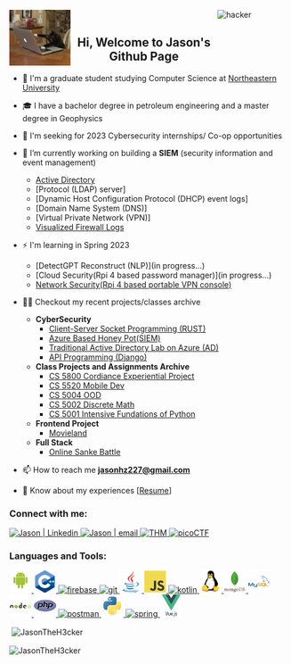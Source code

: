 <img align="left" alt="cat_typing" width="110"  height="100" src="./cat_typing.gif"> <img align="right" alt="hacker" width="130"  height="100" src="https://media.itpro.co.uk//image/upload/f_auto,t_primary-image-desktop@1/v1627640103/itpro/2021/07/shutterstock_hacker.jpg">

</br>

<h2 align="center"> Hi, Welcome to Jason's Github Page</h2> 


- :school_satchel: I'm a graduate student studying Computer Science at <a href="https://www.northeastern.edu/">Northeastern University</a>
- :mortar_board: I have a bachelor degree in petroleum engineering and a master degree in Geophysics
- :floppy_disk: I'm seeking for 2023 Cybersecurity internships/ Co-op opportunities
- 🌱 I’m currently working on building a <b>SIEM</b> (security information and event management) <br>
  * [Active Directory](https://github.com/JasonTheH3cker/AD_Lab_Azure) <br>
  * [Protocol (LDAP) server] <br> 
  * [Dynamic Host Configuration Protocol (DHCP) event logs] <br> 
  * [Domain Name System (DNS)] <br> 
  * [Virtual Private Network (VPN)] <br> 
  * [Visualized Firewall Logs](https://github.com/JasonTheH3cker/SIEM_Sentinel)<br> 
- :zap: I'm learning in Spring 2023 <br>
  *  [DetectGPT Reconstruct (NLP)](in progress...)
  *  [Cloud Security(Rpi 4 based password manager)](in progress...)
  *  [Network Security(Rpi 4 based portable VPN console)](Preparing...)
- 👨‍💻 Checkout my recent projects/classes archive </br>
  - <b>CyberSecurity</b>
    * [Client-Server Socket Programming (RUST)](https://github.com/JasonTheH3cker/socket_programming)
    * [Azure Based Honey Pot(SIEM)](https://github.com/JasonTheH3cker/SIEM_Sentinel)
    * [Traditional Active Directory Lab on Azure (AD)](https://github.com/JasonTheH3cker/AD_Lab_Azure)
    *  [API Programming (Django)](https://github.com/JasonTheH3cker/myproject)
  - <b>Class Projects and Assignments Archive</b>
    * [CS 5800 Cordiance Experiential Project](https://github.com/JasonTheH3cker/CS5800-Cordiance-Experiential-Project)
    * [CS 5520 Mobile Dev](https://github.com/JasonTheH3cker/NUMAD22Fa_HaozheZhang)
    * [CS 5004 OOD](https://github.com/JasonTheH3cker/NEU-CS5004)
    * [CS 5002 Discrete Math](https://github.com/JasonTheH3cker/Spring2022/tree/main/Spring2022/CS5002_discrete_math)
    * [CS 5001 Intensive Fundations of Python](https://github.com/JasonTheH3cker/Spring2022/tree/main/Spring2022/CS5001%265003_python)
  - <b>Frontend Project</b>
    * [Movieland](https://github.com/JasonTheH3cker/movieland)
  - <b>Full Stack</b>
    * [Online Sanke Battle](https://github.com/JasonTheH3cker/Springboot)
   
- 📫 How to reach me **jasonhz227@gmail.com**

- 📄 Know about my experiences [<a href="https://www.dropbox.com/s/k56cmo8p9egtm9v/Cyber_security_intern_jason_zhang_1218_reduced.pdf?dl=0">Resume</a>]
<h3 align="left">Connect with me:</h3>

<a href="https://www.linkedin.com/in/haozhe-zhang-4a8757108/">
<img align="mid" alt="Jason | Linkedin" width="30px" src="https://cdn-icons-png.flaticon.com/512/174/174857.png" src = "https://www.linkedin.com/in/haozhe-zhang-4a8757108/" />
</a>

<a href="mailto:jasonhz227@gmail.com">
<img align="mid" alt="Jason | email" width="45px" src="https://1000logos.net/wp-content/uploads/2021/05/Gmail-logo.png" src = "jasonhz227@gmail.com" />
</a>
</a>

<a href="https://tryhackme.com/p/titsuggested43">
<img align="mid" alt="THM" width="45px" src="https://assets.tryhackme.com/img/THMlogo.png" src = "https://www.linkedin.com/in/haozhe-zhang-4a8757108/" />
</a>

<a href="https://play.picoctf.org/users/jasonzhang227">
<img align="mid" alt="picoCTF" width="35px" src="https://pbs.twimg.com/profile_images/1170012529113882625/HL2HWq60_400x400.jpg" />
</a>


<p align="left">
</p>
<h3 align="left">Languages and Tools:</h3>
<p align="left"> <a href="https://developer.android.com" target="_blank" rel="noreferrer"> <img src="https://raw.githubusercontent.com/devicons/devicon/master/icons/android/android-original-wordmark.svg" alt="android" width="40" height="40"/> </a> <a href="https://www.w3schools.com/cpp/" target="_blank" rel="noreferrer"> <img src="https://raw.githubusercontent.com/devicons/devicon/master/icons/cplusplus/cplusplus-original.svg" alt="cplusplus" width="40" height="40"/> </a> <a href="https://firebase.google.com/" target="_blank" rel="noreferrer"> <img src="https://www.vectorlogo.zone/logos/firebase/firebase-icon.svg" alt="firebase" width="40" height="40"/> </a> <a href="https://git-scm.com/" target="_blank" rel="noreferrer"> <img src="https://www.vectorlogo.zone/logos/git-scm/git-scm-icon.svg" alt="git" width="40" height="40"/> </a> <a href="https://www.java.com" target="_blank" rel="noreferrer"> <img src="https://raw.githubusercontent.com/devicons/devicon/master/icons/java/java-original.svg" alt="java" width="40" height="40"/> </a> <a href="https://developer.mozilla.org/en-US/docs/Web/JavaScript" target="_blank" rel="noreferrer"> <img src="https://raw.githubusercontent.com/devicons/devicon/master/icons/javascript/javascript-original.svg" alt="javascript" width="40" height="40"/> </a> <a href="https://kotlinlang.org" target="_blank" rel="noreferrer"> <img src="https://www.vectorlogo.zone/logos/kotlinlang/kotlinlang-icon.svg" alt="kotlin" width="40" height="40"/> </a> <a href="https://www.linux.org/" target="_blank" rel="noreferrer"> <img src="https://raw.githubusercontent.com/devicons/devicon/master/icons/linux/linux-original.svg" alt="linux" width="40" height="40"/> </a> <a href="https://www.mongodb.com/" target="_blank" rel="noreferrer"> <img src="https://raw.githubusercontent.com/devicons/devicon/master/icons/mongodb/mongodb-original-wordmark.svg" alt="mongodb" width="40" height="40"/> </a> <a href="https://www.mysql.com/" target="_blank" rel="noreferrer"> <img src="https://raw.githubusercontent.com/devicons/devicon/master/icons/mysql/mysql-original-wordmark.svg" alt="mysql" width="40" height="40"/> </a> <a href="https://nodejs.org" target="_blank" rel="noreferrer"> <img src="https://raw.githubusercontent.com/devicons/devicon/master/icons/nodejs/nodejs-original-wordmark.svg" alt="nodejs" width="40" height="40"/> </a> <a href="https://www.php.net" target="_blank" rel="noreferrer"> <img src="https://raw.githubusercontent.com/devicons/devicon/master/icons/php/php-original.svg" alt="php" width="40" height="40"/> </a> <a href="https://postman.com" target="_blank" rel="noreferrer"> <img src="https://www.vectorlogo.zone/logos/getpostman/getpostman-icon.svg" alt="postman" width="40" height="40"/> </a> <a href="https://www.python.org" target="_blank" rel="noreferrer"> <img src="https://raw.githubusercontent.com/devicons/devicon/master/icons/python/python-original.svg" alt="python" width="40" height="40"/> </a> <a href="https://spring.io/" target="_blank" rel="noreferrer"> <img src="https://www.vectorlogo.zone/logos/springio/springio-icon.svg" alt="spring" width="40" height="40"/> </a> <a href="https://vuejs.org/" target="_blank" rel="noreferrer"> <img src="https://raw.githubusercontent.com/devicons/devicon/master/icons/vuejs/vuejs-original-wordmark.svg" alt="vuejs" width="40" height="40"/> </a> </p>



<p>&nbsp;<img align="center" src="https://github-readme-stats.vercel.app/api?username=JasonTheH3cker&show_icons=true&locale=en" alt="JasonTheH3cker" /></p>

<p><img align="center" src="https://github-readme-streak-stats.herokuapp.com/?user=JasonTheH3cker&" alt="JasonTheH3cker" /></p>




